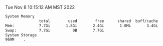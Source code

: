 Tue Nov  8 10:15:12 AM MST 2022
```bash
System Memory
               total        used        free      shared  buff/cache   available
Mem:           7.7Gi       1.8Gi       2.4Gi       1.0Mi       3.4Gi       5.6Gi
Swap:          7.7Gi          0B       7.7Gi
System Storage
969M	.
```
```bash
